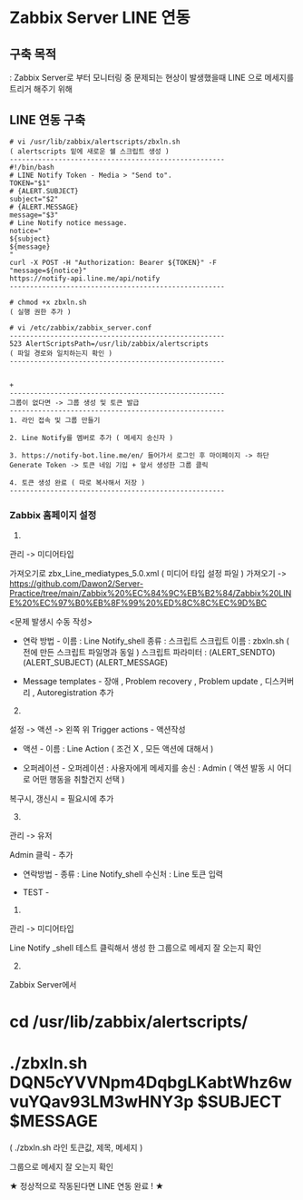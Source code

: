 # Zabbix Server LINE 연동

## 구축 목적
: Zabbix Server로 부터 모니터링 중 문제되는 현상이 발생했을때 LINE 으로 메세지를 트리거 해주기 위해

## LINE 연동 구축
```
# vi /usr/lib/zabbix/alertscripts/zbxln.sh
( alertscripts 밑에 새로운 쉘 스크립트 생성 )
-----------------------------------------------------
#!/bin/bash
# LINE Notify Token - Media > "Send to".
TOKEN="$1"
# {ALERT.SUBJECT}
subject="$2"
# {ALERT.MESSAGE}
message="$3"
# Line Notify notice message.
notice="
${subject}
${message}
"
curl -X POST -H "Authorization: Bearer ${TOKEN}" -F "message=${notice}" 
https://notify-api.line.me/api/notify
-----------------------------------------------------

# chmod +x zbxln.sh
( 실행 권한 추가 )

# vi /etc/zabbix/zabbix_server.conf
-----------------------------------------------------
523 AlertScriptsPath=/usr/lib/zabbix/alertscripts
( 파일 경로와 일치하는지 확인 )
-----------------------------------------------------


+
-----------------------------------------------------
그룹이 없다면 -> 그룹 생성 및 토큰 발급
-----------------------------------------------------
1. 라인 접속 및 그룹 만들기

2. Line Notify를 멤버로 추가 ( 메세지 송신자 )

3. https://notify-bot.line.me/en/ 들어가서 로그인 후 마이페이지 -> 하단 Generate Token -> 토큰 네임 기입 + 앞서 생성한 그룹 클릭

4. 토큰 생성 완료 ( 따로 복사해서 저장 )
-----------------------------------------------------
```

### Zabbix 홈페이지 설정

1.
관리 -> 미디어타입

가져오기로 zbx_Line_mediatypes_5.0.xml ( 미디어 타입 설정 파일 ) 가져오기
-> https://github.com/Dawon2/Server-Practice/tree/main/Zabbix%20%EC%84%9C%EB%B2%84/Zabbix%20LINE%20%EC%97%B0%EB%8F%99%20%ED%8C%8C%EC%9D%BC

<문제 발생시 수동 작성>
- 연락 방법 -
이름 : Line Notify_shell
종류 : 스크립트
스크립트 이름 : zbxln.sh ( 전에 만든 스크립트 파일명과 동일 )
스크립트 파라미터 : (ALERT_SENDTO)
		 (ALERT_SUBJECT)
		 (ALERT_MESSAGE)

- Message templates -
장애 , Problem recovery , Problem update , 디스커버리 , Autoregistration 추가

2.
설정 -> 액션 -> 왼쪽 위 Trigger actions - 액션작성

- 액션 -
이름 : Line Action
( 조건 X , 모든 액션에 대해서 )

- 오퍼레이션 -
오퍼레이션 : 사용자에게 메세지를 송신 : Admin
( 액션 발동 시 어디로 어떤 행동을 취할건지 선택 )

복구시, 갱신시 = 필요시에 추가

3.
관리 -> 유저

Admin 클릭 - 추가

- 연락방법 -
종류 : Line Notify_shell
수신처 : Line 토큰 입력


- TEST -

1.
관리 -> 미디어타입 

Line Notify _shell 테스트 클릭해서 생성 한 그룹으로 메세지 잘 오는지 확인

2.
Zabbix Server에서

# cd /usr/lib/zabbix/alertscripts/

# ./zbxln.sh DQN5cYVVNpm4DqbgLKabtWhz6wvuYQav93LM3wHNY3p $SUBJECT $MESSAGE
  ( ./zbxln.sh  라인 토큰값, 제목, 메세지 )

그룹으로 메세지 잘 오는지 확인


★ 정상적으로 작동된다면 LINE 연동 완료 ! ★



